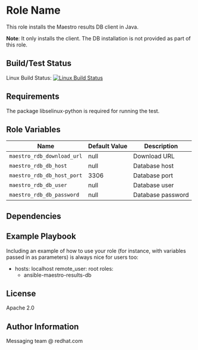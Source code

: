 Role Name
=========

This role installs the Maestro results DB client in Java.

**Note**: It only installs the client. The DB installation is not provided as part of this
role.

Build/Test Status
------------

Linux Build Status: [![Linux Build Status](https://api.travis-ci.org/msgqe/ansible-maestro-results-db.svg?branch=master)](https://travis-ci.org/msgqe/ansible-maestro-results-db)

Requirements
------------

The package libselinux-python is required for running the test.

Role Variables
--------------


| Name              | Default Value       | Description          |
|-------------------|---------------------|----------------------|
| `maestro_rdb_download_url` | null | Download URL |
| `maestro_rdb_db_host` | null | Database host |
| `maestro_rdb_db_host_port` | 3306 | Database port |
| `maestro_rdb_db_user` | null | Database user |
| `maestro_rdb_db_password` | null | Database password |


Dependencies
------------


Example Playbook
----------------

Including an example of how to use your role (for instance, with variables passed in as parameters) is always nice for users too:

  - hosts: localhost
    remote_user: root
    roles:
      - ansible-maestro-results-db

License
-------

Apache 2.0

Author Information
------------------

Messaging team @ redhat.com
